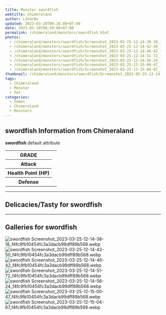 ```yaml
---
title: Monster swordfish
webtitle: Chimeraland
author: L3n4r0x
updated: 2023-03-28T09:10:08+07:00
date: 2023-03-28T08:59:08+07:00
permalink: /chimeraland/monsters/swordfish.html
photos:
  - /chimeraland/monsters/swordfish/Screenshot_2023-03-25-12-14-38-18_f4fc9fb10454fc3a3dacb99dff89b568.webp
  - /chimeraland/monsters/swordfish/Screenshot_2023-03-25-12-14-42-50_f4fc9fb10454fc3a3dacb99dff89b568.webp
  - /chimeraland/monsters/swordfish/Screenshot_2023-03-25-12-14-46-42_f4fc9fb10454fc3a3dacb99dff89b568.webp
  - /chimeraland/monsters/swordfish/Screenshot_2023-03-25-12-14-51-72_f4fc9fb10454fc3a3dacb99dff89b568.webp
  - /chimeraland/monsters/swordfish/Screenshot_2023-03-25-12-14-56-24_f4fc9fb10454fc3a3dacb99dff89b568.webp
  - /chimeraland/monsters/swordfish/Screenshot_2023-03-25-12-15-00-47_f4fc9fb10454fc3a3dacb99dff89b568.webp
  - /chimeraland/monsters/swordfish/Screenshot_2023-03-25-12-15-04-67_f4fc9fb10454fc3a3dacb99dff89b568.webp
thumbnail: /chimeraland/monsters/swordfish/Screenshot_2023-03-25-12-14-38-18_f4fc9fb10454fc3a3dacb99dff89b568.webp
tags:
  - Chimeraland
  - Monster
  - Pet
categories:
  - Games
  - Chimeraland
  - Monsters
---
```


<section id="bootstrap-wrapper"><link rel="stylesheet" href="https://rawcdn.githack.com/dimaslanjaka/Web-Manajemen/bb6505ea081a75a7c845f65fb9d939276931c82f/css/bootstrap-4.5-wrapper.css"/><h2>swordfish Information from Chimeraland</h2><p><b>swordfish</b> default attribute <table><tr><th>GRADE</th><td></td></tr><tr><th>Attack</th><td></td></tr><tr><th>Health Point (HP)</th><td></td></tr><tr><th>Defense</th><td></td></tr></table></p><hr/><h2>Delicacies/Tasty for swordfish</h2><hr/><div id="gallery"><h2>Galleries for swordfish</h2><div class="row"><div class="col-lg-6 col-12"><img src="/chimeraland/monsters/swordfish/Screenshot_2023-03-25-12-14-38-18_f4fc9fb10454fc3a3dacb99dff89b568.webp" alt="swordfish Screenshot_2023-03-25-12-14-38-18_f4fc9fb10454fc3a3dacb99dff89b568.webp"/></div><div class="col-lg-6 col-12"><img src="/chimeraland/monsters/swordfish/Screenshot_2023-03-25-12-14-42-50_f4fc9fb10454fc3a3dacb99dff89b568.webp" alt="swordfish Screenshot_2023-03-25-12-14-42-50_f4fc9fb10454fc3a3dacb99dff89b568.webp"/></div><div class="col-lg-6 col-12"><img src="/chimeraland/monsters/swordfish/Screenshot_2023-03-25-12-14-46-42_f4fc9fb10454fc3a3dacb99dff89b568.webp" alt="swordfish Screenshot_2023-03-25-12-14-46-42_f4fc9fb10454fc3a3dacb99dff89b568.webp"/></div><div class="col-lg-6 col-12"><img src="/chimeraland/monsters/swordfish/Screenshot_2023-03-25-12-14-51-72_f4fc9fb10454fc3a3dacb99dff89b568.webp" alt="swordfish Screenshot_2023-03-25-12-14-51-72_f4fc9fb10454fc3a3dacb99dff89b568.webp"/></div><div class="col-lg-6 col-12"><img src="/chimeraland/monsters/swordfish/Screenshot_2023-03-25-12-14-56-24_f4fc9fb10454fc3a3dacb99dff89b568.webp" alt="swordfish Screenshot_2023-03-25-12-14-56-24_f4fc9fb10454fc3a3dacb99dff89b568.webp"/></div><div class="col-lg-6 col-12"><img src="/chimeraland/monsters/swordfish/Screenshot_2023-03-25-12-15-00-47_f4fc9fb10454fc3a3dacb99dff89b568.webp" alt="swordfish Screenshot_2023-03-25-12-15-00-47_f4fc9fb10454fc3a3dacb99dff89b568.webp"/></div><div class="col-lg-6 col-12"><img src="/chimeraland/monsters/swordfish/Screenshot_2023-03-25-12-15-04-67_f4fc9fb10454fc3a3dacb99dff89b568.webp" alt="swordfish Screenshot_2023-03-25-12-15-04-67_f4fc9fb10454fc3a3dacb99dff89b568.webp"/></div></div></div></section>